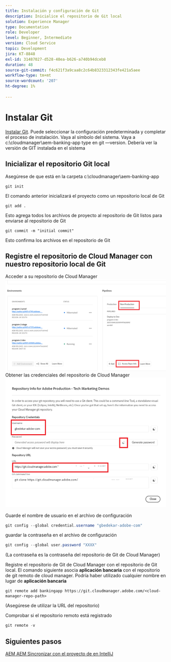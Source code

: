 ```yaml
---
title: Instalación y configuración de Git
description: Inicialice el repositorio de Git local
solution: Experience Manager
type: Documentation
role: Developer
level: Beginner, Intermediate
version: Cloud Service
topic: Development
jira: KT-8848
exl-id: 31487027-d528-48ea-b626-a740b94dceb8
duration: 48
source-git-commit: f4c621f3a9caa8c2c64b8323312343fe421a5aee
workflow-type: tm+mt
source-wordcount: '207'
ht-degree: 1%

---
```


# Instalar Git


[Instalar Git](https://git-scm.com/downloads). Puede seleccionar la configuración predeterminada y completar el proceso de instalación.
Vaya al símbolo del sistema. Vaya a c:\cloudmanager\aem-banking-app type en git —version. Debería ver la versión de GIT instalada en el sistema

## Inicializar el repositorio Git local

Asegúrese de que está en la carpeta c:\cloudmanager\aem-banking-app

```
git init
```

El comando anterior inicializará el proyecto como un repositorio local de Git

```
git add .
```

Esto agrega todos los archivos de proyecto al repositorio de Git listos para enviarse al repositorio de Git

```
git commit -m "initial commit"
```

Esto confirma los archivos en el repositorio de Git



## Registre el repositorio de Cloud Manager con nuestro repositorio local de Git

Acceder a su repositorio de Cloud Manager
![acceso a la información del representante](assets/cloud-manager-repo.png)
Obtener las credenciales del repositorio de Cloud Manager
![get-credentials](assets/cloud-manager-repo1.png)

Guarde el nombre de usuario en el archivo de configuración

```java
git config --global credential.username "gbedekar-adobe-com"
```

guardar la contraseña en el archivo de configuración

```java
git config --global user.password "XXXX"
```

(La contraseña es la contraseña del repositorio de Git de Cloud Manager)

Registre el repositorio de Git de Cloud Manager con el repositorio de Git local. El comando siguiente asocia **aplicación bancaria** con el repositorio de git remoto de cloud manager. Podría haber utilizado cualquier nombre en lugar de **aplicación bancaria**


```shell
git remote add bankingapp https://git.cloudmanager.adobe.com/<cloud-manager-repo-path>
```

(Asegúrese de utilizar la URL del repositorio)

Comprobar si el repositorio remoto está registrado

```java
git remote -v
```

## Siguientes pasos

[AEM AEM Sincronizar con el proyecto de en IntelliJ](./intellij-and-aem-sync.md)
